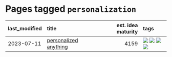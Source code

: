 # Pages tagged `personalization`

|last_modified|title|est. idea maturity|tags
|:---|:---|---:|:---|
|2023-07-11|[personalized anything](../personalized_anything.md)|4159|[![](https://img.shields.io/badge/tag-gdpr_data_export-296bb1)](../tags/gdpr_data_export.md) [![](https://img.shields.io/badge/tag-llm-7fe3bd)](../tags/llm.md) [![](https://img.shields.io/badge/tag-personalization-606780)](../tags/personalization.md) [![](https://img.shields.io/badge/tag-productivity-9a9fc4)](../tags/productivity.md)|